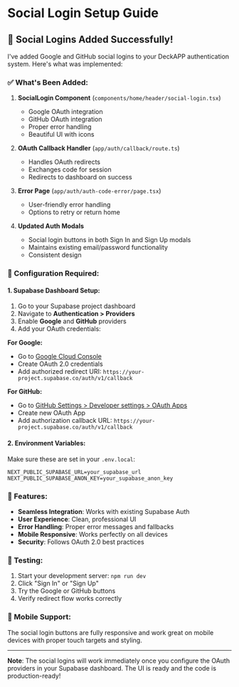 # Social Login Setup Guide

## 🚀 Social Logins Added Successfully!

I've added Google and GitHub social logins to your DeckAPP authentication system. Here's what was implemented:

### ✅ What's Been Added:

1. **SocialLogin Component** (`components/home/header/social-login.tsx`)
   - Google OAuth integration
   - GitHub OAuth integration
   - Proper error handling
   - Beautiful UI with icons

2. **OAuth Callback Handler** (`app/auth/callback/route.ts`)
   - Handles OAuth redirects
   - Exchanges code for session
   - Redirects to dashboard on success

3. **Error Page** (`app/auth/auth-code-error/page.tsx`)
   - User-friendly error handling
   - Options to retry or return home

4. **Updated Auth Modals**
   - Social login buttons in both Sign In and Sign Up modals
   - Maintains existing email/password functionality
   - Consistent design

### 🔧 Configuration Required:

#### 1. Supabase Dashboard Setup:

1. Go to your Supabase project dashboard
2. Navigate to **Authentication > Providers**
3. Enable **Google** and **GitHub** providers
4. Add your OAuth credentials:

**For Google:**
- Go to [Google Cloud Console](https://console.cloud.google.com/)
- Create OAuth 2.0 credentials
- Add authorized redirect URI: `https://your-project.supabase.co/auth/v1/callback`

**For GitHub:**
- Go to [GitHub Settings > Developer settings > OAuth Apps](https://github.com/settings/applications/new)
- Create new OAuth App
- Add authorization callback URL: `https://your-project.supabase.co/auth/v1/callback`

#### 2. Environment Variables:

Make sure these are set in your `.env.local`:
```env
NEXT_PUBLIC_SUPABASE_URL=your_supabase_url
NEXT_PUBLIC_SUPABASE_ANON_KEY=your_supabase_anon_key
```

### 🎯 Features:

- **Seamless Integration**: Works with existing Supabase Auth
- **User Experience**: Clean, professional UI
- **Error Handling**: Proper error messages and fallbacks
- **Mobile Responsive**: Works perfectly on all devices
- **Security**: Follows OAuth 2.0 best practices

### 🧪 Testing:

1. Start your development server: `npm run dev`
2. Click "Sign In" or "Sign Up"
3. Try the Google or GitHub buttons
4. Verify redirect flow works correctly

### 📱 Mobile Support:

The social login buttons are fully responsive and work great on mobile devices with proper touch targets and styling.

---

**Note**: The social logins will work immediately once you configure the OAuth providers in your Supabase dashboard. The UI is ready and the code is production-ready!

